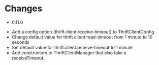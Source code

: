 Changes
=======

* 0.11.0

- Add a config option (thrift.client.receive-timeout) to ThriftClientConfig
- Change default value for thrift.client.read-timeout from 1 minute to 10 seconds
- Set default value for thrift.client.receive-timeout to 1 minute
- Add constructors to ThriftClientManager that also take a receiveTimeout.



